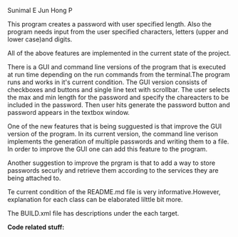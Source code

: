 Sunimal E
Jun Hong P

This program creates a password with user specified length. Also the program needs input from the user specified characters, letters (upper and lower case)and digits.

All of the above features are implemented in the current state of the project.

There is a GUI and command line versions of the program that is executed at run time depending on the run commands from the terminal.The program runs and works in it's current condition. 
The GUI version consists of checkboxes and buttons and single line text with scrollbar. The user selects the max and min length for the password and specify the chareacters to be included in the password. Then user hits generate the password button and password appears in the textbox window.


One of the new features that is being sugguested is that improve the GUI version of the program. In its current version, the command line verison implements the generation of multiple passwords and writing them to a file. In order to improve the GUI one can add this feature to the program. 


Another suggestion to improve the prgram is that to add a way to store passwords securly and retrieve them according to the services they are being attached to. 

Te current condition of the README.md file is very informative.However, explanation for each class can be elaborated lilttle bit more. 

The BUILD.xml file has descriptions under the each target. 

__Code related stuff:__

